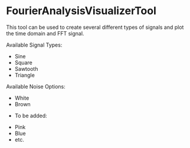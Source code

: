 # FourierAnalysisVisualizerTool

This tool can be used to create several different types of signals and plot the time domain and FFT signal. 

Available Signal Types:
 - Sine
 - Square
 - Sawtooth
 - Triangle

Available Noise Options:
  - White
  - Brown
  
  * To be added:
  - Pink
  - Blue
  - etc.

